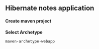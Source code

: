 ## Hibernate notes application

#### Create maven project
**Select Archetype** <br> 
```
maven-archetype-webapp
```
